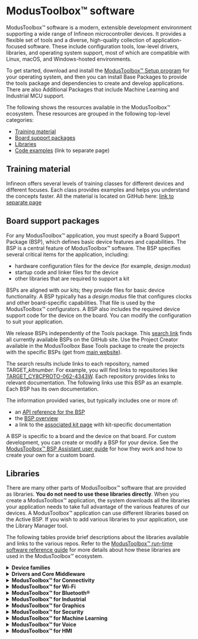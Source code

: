 # ModusToolbox™ software

ModusToolbox™ software is a modern, extensible development environment supporting a wide range of Infineon microcontroller devices. It provides a flexible set of tools and a diverse, high-quality collection of application-focused software. These include configuration tools, low-level drivers, libraries, and operating system support, most of which are compatible with Linux, macOS, and Windows-hosted environments. 

To get started, download and install the [ModusToolbox™ Setup program](https://softwaretools.infineon.com/tools/com.ifx.tb.tool.modustoolboxsetup) for your operating system, and then you can install Base Packages to provide the tools package and dependencies to create and develop applications. There are also Additional Packages that include Machine Learning  and Industrial MCU support.

The following shows the resources available in the ModusToolbox™ ecosystem. These resources are grouped in the following top-level categories:

- [Training material](#training-material)
- [Board support packages](#board-support-packages)
- [Libraries](#libraries)
- [Code examples](https://github.com/Infineon/Code-Examples-for-ModusToolbox-Software) (link to separate page)

## Training material

Infineon offers several levels of training classes for different devices and different focuses. Each class provides examples and helps you understand the concepts faster. All the material is located on GitHub here: [link to separate page](https://github.com/Infineon/training-modustoolbox)

## Board support packages

For any ModusToolbox™ application, you must specify a Board Support Package (BSP), which defines basic device features and capabilities. The BSP is a central feature of ModusToolbox™ software. The BSP specifies several critical items for the application, including:

- hardware configuration files for the device (for example, *design.modus*)
- startup code and linker files for the device
- other libraries that are required to support a kit

BSPs are aligned with our kits; they provide files for basic device functionality. A BSP typically has a *design.modus* file that configures clocks and other board-specific capabilities. That file is used by the ModusToolbox™ configurators. A BSP also includes the required device support code for the device on the board. You can modify the configuration to suit your application. 

We release BSPs independently of the Tools package. This [search link](https://github.com/Infineon?q=TARGET_) finds all currently available BSPs on the GitHub site. Use the Project Creator available in the ModusToolbox Base Tools package to create the projects with the specific BSPs (get from [main website](https://www.infineon.com/cms/en/design-support/tools/sdk/modustoolbox-software)).

The search results include links to each repository, named TARGET_*kitnumber*. For example, you will find links to repositories like [TARGET_CY8CPROTO-062-4343W](https://github.com/Infineon/TARGET_CY8CPROTO-062-4343W). Each repository provides links to relevant documentation. The following links use this BSP as an example. Each BSP has its own documentation.

The information provided varies, but typically includes one or more of:

- an [API reference for the BSP](https://infineon.github.io/TARGET_CY8CPROTO-062-4343W/html/modules.html)
- the [BSP overview](https://infineon.github.io/TARGET_CY8CPROTO-062-4343W/html/md_source_bsps_mt_bsp_user_guide.html)
- a link to the [associated kit page](https://www.cypress.com/documentation/development-kitsboards/psoc-6-wi-fi-bt-prototyping-kit-cy8cproto-062-4343w) with kit-specific documentation

A BSP is specific to a board and the device on that board. For custom development, you can create or modify a BSP for your device. See the [ModusToolbox™ BSP Assistant user guide](http://www.Infineon.com/ModusToolboxBSPAssistant) for how they work and how to create your own for a custom board.

## Libraries

There are many other parts of ModusToolbox™ software that are provided as libraries. <b>You do not need to use these libraries directly</b>. When you create a ModusToolbox™ application, the system downloads all the libraries your application needs to take full advantage of the various features of our devices. A ModusToolbox™ application can use different libraries based on the Active BSP. If you wish to add various libraries to your application, use the Library Manager tool.  

The following tables provide brief descriptions about the libraries available and links to the various repos. Refer to the [ModusToolbox™ run-time software reference guide](https://www.infineon.com/ModusToolboxRuntimeSoftwareReferenceGuide) for more details about how these libraries are used in the ModusToolbox™ ecosystem.

<details><summary><b>Device families</b></summary>
<br>
<b>PSOC™ Edge</b>
PSOC™ Edge device support libraries provide all nessesary device specific components to be used during software development for the PSE8xxGO/PSE8xxGP family of devices:

| Library  | Docs  |
| -------- | ----- |
| [mtb-dsl-pse8xxgo](https://github.com/Infineon/mtb-dsl-pse8xxgo/blob/master/README.md) | [API reference](https://infineon.github.io/mtb-dsl-pse8xxgo/html/index.html) |
| [mtb-dsl-pse8xxgp](https://github.com/Infineon/mtb-dsl-pse8xxgp/blob/master/README.md) | [API reference](https://infineon.github.io/mtb-dsl-pse8xxgp/html/index.html) |

<br>
<b>PSOC™ Control</b>

| Library  | Details  | Docs  |
| -------- | -------- | ----- |
| [mtb-hal-pc3](https://github.com/Infineon/mtb-hal-psc3)  |  Hardware Abstraction Layer for PSOC™ Control. | [API reference](https://github.com/Infineon/https://infineon.github.io/mtb-hal-psc3/html/index.html)  |
| [mtb-pdl-cat1](https://github.com/Infineon/mtb-pdl-cat1)   |  The Peripheral Driver Library (PDL) integrates device header files, startup code, and low-level peripheral drivers into a single package.  |  [API reference](https://infineon.github.io/mtb-pdl-cat1/pdl_api_reference_manual/html/index.html)  |
| [recipe-make-cat1b](https://github.com/Infineon/recipe-make-cat1b)  |  This repo provides the build recipe make files and scripts for building and programming PSOC™ Control C3 applications.  |  [Release notes](https://github.com/Infineon/recipe-make-cat1b/blob/master/RELEASE.md)  |

<br>
<b>PSOC™ 4, PMG</b>

| Library  | Details  | Docs  |
| -------- | -------- | ----- |
| [mtb-hal-cat2](https://github.com/Infineon/mtb-hal-cat2)  |  PSOC™ 4 Hardware Abstraction Layer package, provides a set of APIs to initialize, configure, and use the PSOC™ 4 MCU resources using the defined Hardware Abstraction Layer. | [API reference](https://infineon.github.io/mtb-hal-cat2/html/index.html) |
| [mtb-pdl-cat2](https://github.com/Infineon/mtb-pdl-cat2)  |  The Peripheral Driver Library (PDL) integrates device header files, startup code, and low-level peripheral drivers into a single package. | [API reference](https://infineon.github.io/mtb-pdl-cat2/pdl_api_reference_manual/html/index.html) |

<br>
<b>PSOC™ 6, CYW20829, TRAVEO™ II, XMC7000</b>

| Library  | Details  | Docs  |
| -------- | -------- | ----- |
| [cat1cm0p](https://github.com/Infineon/cat1cm0p) | Arm® Cortex®-M0+ prebuilt images enabling flash write services and Bluetooth® Low Energy event handling. | [README](https://github.com/Infineon/cat1cm0p#readme) |
| [mtb-hal-cat1](https://github.com/Infineon/mtb-hal-cat1)  | The PSOC™ 6 Hardware Abstraction Layer package provides a set of APIs to initialize, configure, and use the PSOC™ 6 MCU resources using our defined Hardware Abstraction Layer. | [API reference](https://infineon.github.io/mtb-hal-cat1/html/index.html) |
| [mtb-pdl-cat1](https://github.com/Infineon/mtb-pdl-cat1)  | The Peripheral Driver Library (PDL) integrates device header files, startup code, and low-level peripheral drivers into a single package. | [API reference](https://infineon.github.io/mtb-pdl-cat1/pdl_api_reference_manual/html/index.html) |

<br>
<b>XMC1000, XMC4000</b>

| Library  | Details  | Docs  |
| -------- | -------- | ----- |
| [mtb-xmclib-cat3](https://github.com/Infineon/mtb-xmclib-cat3) | The XMC peripheral library (XMC Lib) consists of low-level drivers and CMSIS startup code for the XMC product family peripherals. | [API reference](https://infineon.github.io/mtb-xmclib-cat3/xmc1_api_reference_manual/html/index.html) |

<br>
<b>CYW43907, CYW54907</b>

| Library  | Details  | Docs  |
| -------- | -------- | ----- |
| [mtb-hal-cat4](https://github.com/Infineon/mtb-hal-cat4) | Hardware Abstraction Layer package, provides a set of APIs to initialize, configure, and use the CYW43907/CYW54907 resources using the defined Hardware Abstraction Layer. | [API reference](https://infineon.github.io/mtb-hal-cat4/html/index.html) |
</details>

<details><summary><b>Drivers and Core Middleware</b></summary>

| Library  | Details  | Docs  |
| -------- | -------- | ----- |
| [core-lib](https://github.com/Infineon/core-lib)   | Header files that declare basic types and utilities (such as result types or ASSERT) that can be used by multiple BSPs. | [API reference](https://infineon.github.io/core-lib/html/index.html) |
| [cmsis](https://github.com/ARM-software/CMSIS_5) | used by application or middleware to link CMSIS Core headers | [README](https://github.com/ARM-software/CMSIS_5#readme) |
| [freertos](https://github.com/Infineon/freertos)         | FreeRTOS kernel, distributed as standard C source files with configuration header file, for use with the PSOC™ 6 MCU. | [FreeRTOS webpage](http://www.freertos.org/a00106.html)     |
| [freertos-posix](https://github.com/Infineon/freertos-posix) | The Portable Operating System Interface (POSIX) is a family of standards specified by the IEEE Computer Society for maintaining compatibility between operating systems. freertos-posix implements a small subset of the POSIX threading API. | [POSIX API Reference](http://pubs.opengroup.org/onlinepubs/9699919799/) |
| [command console](https://github.com/Infineon/command-console) | Provides a framework to add command console support to the application (or) product use cases.  | [API reference](https://infineon.github.io/command-console/api_reference_manual/html/index.html)
| [csdadc](https://github.com/Infineon/csdadc)     | Enables the ADC functionality of the CAPSENSE™ Sigma-Delta (CSD) hardware block. Useful for devices that do not include other ADC/IDAC options. | [API reference](https://infineon.github.io/csdadc/csdadc_api_reference_manual/html/index.html) |
| [csdidac](https://github.com/Infineon/csdidac)   | The same, for IDAC functionality.                            | [API reference](https://infineon.github.io/csdidac/csdidac_api_reference_manual/html/index.html) |
| [emeeprom](https://github.com/Infineon/emeeprom) | The Emulated EEPROM library provides an API to manage an emulated EEPROM in flash. It has support for wear leveling and restoring corrupted data from a redundant copy. | [API reference](https://infineon.github.io/emeeprom/em_eeprom_api_reference_manual/html/index.html) |
| [emfile](https://github.com/Infineon/emfile)  | A FAT16/32 filesystem for embedded systems supporting SPI NOR flash and SD card. | [User guide](https://github.com/Infineon/emfile/blob/master/Doc/User_Guide.md) | 
| [emusb-host](https://github.com/infineon/emusb-host) | CPU-independent USB Host stack. | [API reference](https://infineon.github.io/emusb-host/html/index.html) |
| [emusb-device](https://github.com/infineon/emusb-device) | Enables easy integration of USB functionality into an embedded system. | [API reference](https://infineon.github.io/emusb-device/html/index.html) |
| [usbdev](https://github.com/Infineon/usbdev)     | The USB Device library provides a full-speed USB 2.0 Chapter 9 specification compliant device framework. | [API reference](https://infineon.github.io/usbdev/usbfs_dev_api_reference_manual/html/index.html) |
| [littlefs](https://github.com/littlefs-project/littlefs)  | A little fail-safe filesystem designed for microcontrollers.  | [README](https://github.com/littlefs-project/littlefs#readme)  |
| [mtb-littlefs](https://github.com/Infineon/mtb-littlefs) | Provides a set of block device drivers for use with the littlefs file system.  | [API reference](https://infineon.github.io/mtb-littlefs/api_reference_manual/html/index.html)  |
| [abstraction-rtos](https://github.com/Infineon/abstraction-rtos) | Abstraction layers provide APIs that allow different libraries to interact with each other without having to know specific details about a given library. This library provides a common API that allows code or middleware to use RTOS features. In the ModusToolbox™ Library Manager, this library is listed under "Abstraction Layer." | [API reference](https://infineon.github.io/abstraction-rtos/html/index.html) |
| [clib-support](https://github.com/Infineon/clib-support) | The CLib FreeRTOS support library provides the necessary hooks to make C library functions such as malloc and free thread safe. | [API reference](https://infineon.github.io/clib-support/html/index.html) |
| [retarget-io](https://github.com/Infineon/retarget-io)   | Provides a board-independent API to retarget text input/output to a serial UART on a kit | [API reference](https://infineon.github.io/retarget-io/html/index.html) |
| [serial-flash](https://github.com/Infineon/serial-flash) | Provides a board-independent API to use the serial flash on a kit | [API reference](https://infineon.github.io/serial-flash/html/index.html) |
| [mtb-stl](https://github.com/Infineon/mtb-stl) | Provides functional safety APIs to implement overall safety of a system that depends on automatic protection suitable for using in industrial environments and home appliances. | [README](https://github.com/Infineon/mtb-stl/blob/master/README.md) |

</details>

<details><summary><b>ModusToolbox™ for Connectivity</b></summary>

| Library  | Details  | Docs  |
| -------- | -------- | ----- |
| [aws-iot-device-sdk-embedded-C](https://github.com/aws/aws-iot-device-sdk-embedded-C)  | Collection of C source files under the MIT open source license that can be used in embedded applications to securely connect IoT devices to AWS IoT Core.  | [README.md](https://github.com/aws/aws-iot-device-sdk-embedded-C/blob/main/README.md)  |
| [aws-iot-device-sdk-port](https://github.com/Infineon/aws-iot-device-sdk-port)  | Contains the port layer implementation for the MQTT and HTTP Client libraries to work with the AWS-IoT-Device-SDK-Embedded-C library on PSOC™ 6 MCU based platforms with network connectivity.  | [API Reference](https://infineon.github.io/aws-iot-device-sdk-port/api_reference_manual/html/index.html) |
| [azure-c-sdk-port](https://github.com/Infineon/azure-c-sdk-port)  | Implements the port layer for the Azure SDK for Embedded C to work on PSOC™ 6 MCU based platforms with network connectivity.  | [API reference](https://infineon.github.io/azure-c-sdk-port/api_reference_manual/html/index.html)  |
| [azure-sdk-for-c](https://github.com/Azure/azure-sdk-for-c) | Allows small embedded (IoT) devices to communicate with Azure services. | [README](https://github.com/Azure/azure-sdk-for-c#readme)  |
| [http-client](https://github.com/Infineon/http-client)  | Provides the HTTP Client implementation that can work on the PSOC™ 6 MCU platforms with Wi-Fi connectivity.   | [API reference](https://infineon.github.io/http-client/api_reference_manual/html/index.html)  |
| [http-server](https://github.com/Infineon/http-server)  | Provides communication functions for an HTTP server. | [README](https://github.com/Infineon/http-server/blob/master/README.md) |
| [lpa](https://github.com/Infineon/lpa) | The Low Power Assistant (LPA) is a library and associated settings in the ModusToolbox™ Device Configurator that allow you to configure a PSOC™ 6 Host and WLAN (Wi-Fi / BT Radio) device for optimized low-power operation. | [API reference](https://infineon.github.io/lpa/lpa_api_reference_manual/html/index.html) |
| [mqtt](https://github.com/Infineon/mqtt)  | This library includes the open source AWS IoT device SDK embedded C library plus some glue to ensure seamless MQTT cloud connectivity. | [API reference](https://infineon.github.io/mqtt/api_reference_manual/html/index.html) |
| [secure-sockets](https://github.com/Infineon/secure-sockets) | The Secure Sockets library eases application development by exposing a socket like interface for both secured and non-secured socket communication. | [API reference](https://infineon.github.io/secure-sockets/api_reference_manual/html/index.html) |
| [connectivity-utilities](https://github.com/Infineon/connectivity-utilities) | General purpose middleware connectivity utilities, for instance a linked_list or a json_parser. | [API reference](https://infineon.github.io/connectivity-utilities/api_reference_manual/html/index.html) |
| [ota-update](https://github.com/infineon/ota-update/)| Provides support for Over-The-Air update of the application code running on a PSOC™ 6 MCU with AIROC™ CYW4343W or CYW43012 Wi-Fi & Bluetooth® combo chip, using Wi-Fi or Bluetooth®. | [API reference](https://infineon.github.io/ota-update/api_reference_manual/html/index.html) |
| [netxduo](https://github.com/azure-rtos/netxduo) | Advanced, industrial-grade TCP/IP network stack designed specifically for deeply embedded real-time and IoT applications. | [README](https://github.com/azure-rtos/netxduo#readme) |
| [memfault-firmware-sdk](https://github.com/memfault/memfault-firmware-sdk) | An SDK responsible for working with Memfault device monitoring, debugging and OTA management platform. | [External README](https://github.com/memfault/memfault-firmware-sdk/blob/master/README.md) |
| [golioth-firmware-sdk](https://github.com/golioth/golioth-firmware-sdk) | A software development kit for connecting embedded devices to the Golioth IoT Cloud | [External README](https://github.com/golioth/golioth-firmware-sdk/blob/main/README.md) |
| [lwIP](http://www.nongnu.org/lwip/2_1_x/index.html) | Lightweight open-source TCP/IP stack. | [External website](http://www.nongnu.org/lwip/2_1_x/index.html) |
| [virtual-connectivity-manager](https://github.com/Infineon/virtual-connectivity-manager) | Virtual-Connectivity-Manager (VCM) is a library that enables connectivity libraries to add multi-core support through virtualization. Virtualization allows the connectivity stack running on one core to be accessed from another core using Inter Process Communication (IPC). | [API reference](https://infineon.github.io/virtual-connectivity-manager/api_reference_manual/html/index.html) |

</details>

<details><summary><b>ModusToolbox™ for Wi-Fi</b></summary>

| Library  | Details  | Docs  |
| -------- | -------- | ----- |
| [wifi-mw-core](https://github.com/Infineon/wifi-mw-core)     | The Wi-Fi Middleware Core library bundles the core libraries that any Wi-Fi application needs. | [API reference](https://infineon.github.io/wifi-mw-core/api_reference_manual/html/index.html) |
| [wifi-host-driver](https://github.com/Infineon/wifi-host-driver) | The Wi-Fi Host Driver (WHD) is an independent, embedded driver that provides a set of APIs to interact with our WLAN chips. | [API reference](https://infineon.github.io/wifi-host-driver/API/index.html) |
| [wifi-connection-manager](https://github.com/Infineon/wifi-connection-manager) | The Wi-Fi Connection Manager (WCM) includes the wifi-mw-core library by default and provides easy to use APIs to establish and monitor Wi-Fi connections on our devices that support Wi-Fi connectivity. | [API reference](https://infineon.github.io/wifi-connection-manager/api_reference_manual/html/index.html) |
| [smartcoex](https://github.com/Infineon/smartcoex) |Provides an API to configure the coex parameters for WLAN and Bluetooth® Low Energy on PSOC™ 6 MCU based platforms with Wi-Fi & Bluetooth® combo chip. | [API reference](https://infineon.github.io/smartcoex/api_reference_manual/html/index.html)  |
| [enterprise-security](https://github.com/Infineon/enterprise-security) | This library implements a collection of the most commonly used Extensible Authentication Protocols (EAP) used in enterprise Wi-Fi networks | [API reference](https://infineon.github.io/enterprise-security/api_reference_manual/html/index.html) |
| [wpa3-external-supplicant](https://github.com/Infineon/wpa3-external-supplicant) | The WPA3 External Supplicant supports WPA3 SAE authentication using HnP (Hunting and Pecking Method) using RFC, as well as H2E (Hash to Element Method) using RFC following 802.11 spec 2016. | [README](https://github.com/Infineon/wpa3-external-supplicant/blob/master/README.md) |

</details>

<details><summary><b>ModusToolbox™ for Bluetooth®</b></summary>

| Library  | Details  | Docs  |
| -------- | -------- | ----- |
| [ble-mesh](https://github.com/Infineon/ble-mesh) | Provides Application Programming Interfaces (APIs) for application developers to use and create Mesh Applications. | [API reference](https://infineon.github.io/ble-mesh/api_reference_manual/html/index.html) |
| [btstack](https://github.com/Infineon/btstack) | BTSTACK is our Bluetooth® Host Protocol Stack implementation. The stack is optimized to work on our Bluetooth® controllers. | [API reference](https://infineon.github.io/btstack/ble/api_reference_manual/html/index.html) [Dual Mode API reference](https://infineon.github.io/btstack/dual_mode/api_reference_manual/html/index.html) |
| [btstack-integration](https://github.com/Infineon/btstack-integration) | Platform adaptation layer (porting layer) between AIROC™ BT Stack and Abstraction Layers (CYHAL and CYOSAL) for different hardware platforms.  | [README](https://github.com/Infineon/btstack-integration#readme)   |
| [bless](https://github.com/Infineon/bless)  | This library is specific to devices like **CY8C6347BZI-BLD53**, with onboard Bluetooth® and no separate connectivity device. The Bluetooth® Low Energy Subsystem (BLESS) library contains a comprehensive API to configure the Bluetooth® LE Stack and the underlying chip hardware. | [API reference](https://infineon.github.io/bless/ble_api_reference_manual/html/index.html) |

For information about <b>BTSDK</b>, see [https://Infineon.github.io/btsdk-docs/BT-SDK/index.html](https://Infineon.github.io/btsdk-docs/BT-SDK/index.html).

</details>

<details><summary><b>ModusToolbox™ for Industrial</b></summary>

| Library  | Details  | Docs  |
| -------- | -------- | ----- |
| [motor-ctrl-lib](https://github.com/Infineon/motor-ctrl-lib) | Motor control library | [README](https://github.com/Infineon/motor-ctrl-lib/blob/main/README.md) |
| [mtb-pwrconv](https://github.com/Infineon/mtb-pwrconv) | Power conversion middleware | [API reference](https://infineon.github.io/mtb-pwrconv/html/index.html) |

</details>

<details><summary><b>ModusToolbox™ for Graphics</b></summary>

| Library  | Details  | Docs  |
| -------- | -------- | ----- |
| [emwin](https://github.com/Infineon/emwin)       | SEGGER embedded graphic library and graphical user interface (GUI) framework designed to provide processor- and display controller-independent GUI for any application that needs a graphical display. | [Overview](https://infineon.github.io/middleware-emwin/emwin_overview/html/index.html) |

</details>

<details><summary><b>ModusToolbox™ for Security</b></summary>

| Library  | Details  | Docs  |
| -------- | -------- | ----- |
| [trusted-firmware-m](https://github.com/Infineon/trusted-firmware-m) | Provides secure world software for Arm Cortex-M processors.  | [README](https://github.com/Infineon/trusted-firmware-m#readme)  |
| [dfu](https://github.com/Infineon/dfu)  | The Device Firmware Update (DFU) library provides an API for updating firmware images. | [API reference](https://infineon.github.io/dfu/dfu_sdk_api_reference_manual/html/index.html) |
| [Arm Mbed TLS](https://github.com/ARMmbed/mbedtls) | A library to include cryptographic and SSL/TLS capabilities in an embedded application. | [API reference](https://tls.mbed.org/api/) |
| [cy-mbedtls-acceleration](https://github.com/Infineon/cy-mbedtls-acceleration) | We provide a library that extends MbedTLS to enable hardware-accelerated encryption on PSOC™ 6 MCUs. | [README](https://github.com/Infineon/cy-mbedtls-acceleration#readme) |
| [MCUBoot](https://github.com/mcu-tools/mcuboot) | Secure bootloader for 32-bits microcontrollers.  | [README](https://github.com/mcu-tools/mcuboot#readme) |

</details>

<details><summary><b>ModusToolbox™ for Machine Learning</b></summary>

| Library  | Details  | Docs  |
| -------- | -------- | ----- |
| [ml-inference](https://github.com/Infineon/ml-inference) | A set of pre-compiled libraries which provide easy to use API's to run ML workloads on embedded platforms.  | [API reference](https://infineon.github.io/ml-inference/html/index.html) |
| [ml-middleware](https://github.com/Infineon/ml-middleware) | Helper functions to simplify integration of ML models. | [API reference](https://infineon.github.io/ml-middleware/html/index.html) |
| [ml-tflite-micro](https://github.com/Infineon/ml-tflite-micro) | A pre-configured TensorFlow tflite-micro runtime library for the Infineon PSOC6™ platform. | [README](https://github.com/Infineon/ml-tflite-micro#readme) |

### Code examples
* [DEEPCRAFT Deploy Model Radar](https://github.com/Infineon/mtb-example-ml-deepcraft-deploy-radar#readme)
* [DEEPCRAFT Deploy Ready Model](https://github.com/Infineon/mtb-example-ml-deepcraft-deploy-ready-model#readme)
* [DEEPCRAFT Streaming Protocol](https://github.com/Infineon/mtb-example-ml-deepcraft-streaming-protocol#readme)
* [Dual CPU Cyberon](https://github.com/Infineon/mtb-example-psoc6-dual-cpu-cyberon-freertos#readme)
* [Machine Learning Gesture Classification](https://github.com/cypresssemiconductorco/mtb-example-ml-gesture-classification#readme)
* [Machine Learning Neural Network Profiler](https://github.com/cypresssemiconductorco/mtb-example-ml-profiler#readme)


</details>

<details><summary><b>ModusToolbox™ for Voice</b></summary>

| Library  | Details  | Docs  |
| -------- | -------- | ----- |
| [cyberon-dspotter-lib-psoc6-cm0p](https://github.com/CyberonEBU/cyberon-dspotter-lib-psoc6-cm0p) | Highly-accurate and lightweight wake word engine. It enables building always-listening voice-enabled applications for the CM0p Infineon devices | [External website](https://www.renesas.com/us/en/products/microcontrollers-microprocessors/ra-cortex-m-mcus/ra-partners/cyberon-dspotter) |
| [cyberon-dspotter-lib-psoc6-cm4](https://github.com/CyberonEBU/cyberon-dspotter-lib-psoc6-cm4) | Highly-accurate and lightweight wake word engine. It enables building always-listening voice-enabled applications for the CM4 Infineon devices | [External website](https://www.renesas.com/us/en/products/microcontrollers-microprocessors/ra-cortex-m-mcus/ra-partners/cyberon-dspotter) |

</details>

</details>

<details><summary><b>ModusToolbox™ for HMI</b></summary>

| Library  | Details  | Docs  |
| -------- | -------- | ----- |
| [CAPSENSE™](https://github.com/Infineon/capsense) | Capacitive sensing can be used in a variety of applications and products where conventional mechanical buttons can be replaced with sleek human interfaces to transform the way users interact with electronic systems. | [API reference](https://infineon.github.io/capsense/capsense_api_reference_manual/html/index.html) |

</details>


